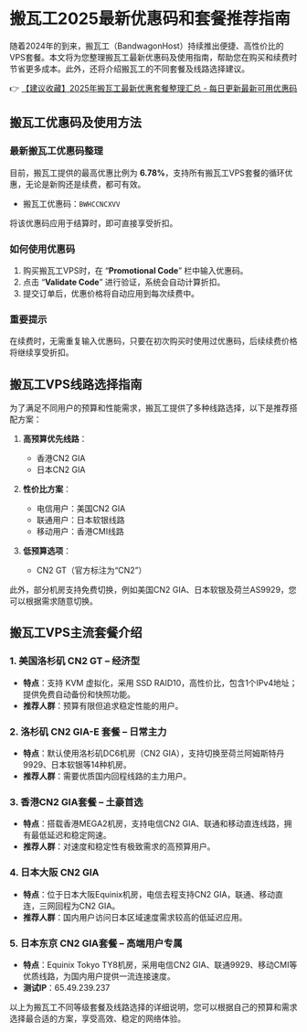 # 搬瓦工2025最新优惠码和套餐推荐指南

随着2024年的到来，搬瓦工（BandwagonHost）持续推出便捷、高性价比的VPS套餐。本文将为您整理搬瓦工最新优惠码及使用指南，帮助您在购买和续费时节省更多成本。此外，还将介绍搬瓦工的不同套餐及线路选择建议。

👉 [【建议收藏】2025年搬瓦工最新优惠套餐整理汇总 - 每日更新最新可用优惠码](https://bit.ly/banwagon)

## 搬瓦工优惠码及使用方法

### 最新搬瓦工优惠码整理
目前，搬瓦工提供的最高优惠比例为 **6.78%**，支持所有搬瓦工VPS套餐的循环优惠，无论是新购还是续费，都可有效。

- 搬瓦工优惠码：`BWHCCNCXVV`

将该优惠码应用于结算时，即可直接享受折扣。

### 如何使用优惠码
1. 购买搬瓦工VPS时，在 “**Promotional Code**” 栏中输入优惠码。
2. 点击 “**Validate Code**” 进行验证，系统会自动计算折扣。
3. 提交订单后，优惠价格将自动应用到每次续费中。

### 重要提示
在续费时，无需重复输入优惠码，只要在初次购买时使用过优惠码，后续续费价格将继续享受折扣。

## 搬瓦工VPS线路选择指南

为了满足不同用户的预算和性能需求，搬瓦工提供了多种线路选择，以下是推荐搭配方案：

1. **高预算优先线路**：  
   - 香港CN2 GIA  
   - 日本CN2 GIA

2. **性价比方案**：  
   - 电信用户：美国CN2 GIA  
   - 联通用户：日本软银线路  
   - 移动用户：香港CMI线路

3. **低预算选项**：  
   - CN2 GT（官方标注为“CN2”）

此外，部分机房支持免费切换，例如美国CN2 GIA、日本软银及荷兰AS9929，您可以根据需求随意切换。

## 搬瓦工VPS主流套餐介绍

### 1. 美国洛杉矶 CN2 GT – 经济型
- **特点**：支持 KVM 虚拟化，采用 SSD RAID10，高性价比，包含1个IPv4地址；提供免费自动备份和快照功能。  
- **推荐人群**：预算有限但追求稳定性能的用户。

### 2. 洛杉矶 CN2 GIA-E 套餐 – 日常主力
- **特点**：默认使用洛杉矶DC6机房（CN2 GIA），支持切换至荷兰阿姆斯特丹9929、日本软银等14种机房。  
- **推荐人群**：需要优质国内回程线路的主力用户。

### 3. 香港CN2 GIA套餐 – 土豪首选
- **特点**：搭载香港MEGA2机房，支持电信CN2 GIA、联通和移动直连线路，拥有最低延迟和稳定网速。  
- **推荐人群**：对速度和稳定性有极致需求的高预算用户。

### 4. 日本大阪 CN2 GIA
- **特点**：位于日本大阪Equinix机房，电信去程支持CN2 GIA，联通、移动直连，三网回程为CN2 GIA。  
- **推荐人群**：国内用户访问日本区域速度需求较高的低延迟应用。

### 5. 日本东京 CN2 GIA套餐 – 高端用户专属
- **特点**：Equinix Tokyo TY8机房，采用电信CN2 GIA、联通9929、移动CMI等优质线路，为国内用户提供一流连接速度。  
- **测试IP**：65.49.239.237

以上为搬瓦工不同等级套餐及线路选择的详细说明，您可以根据自己的预算和需求选择最合适的方案，享受高效、稳定的网络体验。
